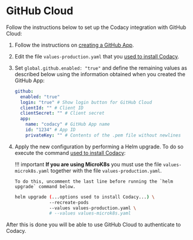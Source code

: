 # GitHub Cloud

Follow the instructions below to set up the Codacy integration with GitHub Cloud:

1.  Follow the instructions on [creating a GitHub App](github-app-create.md).

2.  Edit the file `values-production.yaml` that you [used to install Codacy](../../index.md#helm-upgrade).

3.  Set `global.github.enabled: "true"` and define the remaining values as described below using the information obtained when you created the GitHub App:

    ```yaml
    github:
      enabled: "true"
      login: "true" # Show login button for GitHub Cloud
      clientId: "" # Client ID
      clientSecret: "" # Client secret
      app:
        name: "codacy" # GitHub App name
        id: "1234" # App ID
        privateKey: "" # Contents of the .pem file without newlines
    ```

4.  Apply the new configuration by performing a Helm upgrade. To do so execute the command [used to install Codacy](../../index.md#helm-upgrade):

    !!! important
        **If you are using MicroK8s** you must use the file `values-microk8s.yaml` together with the file `values-production.yaml`.
        
        To do this, uncomment the last line before running the `helm upgrade` command below.

    ```bash
    helm upgrade (...options used to install Codacy...) \
                 --recreate-pods
                 --values values-production.yaml \
                 # --values values-microk8s.yaml
    ```

After this is done you will be able to use GitHub Cloud to authenticate to Codacy.
